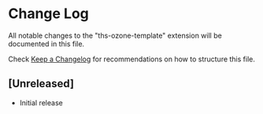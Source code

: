 # Change Log

All notable changes to the "ths-ozone-template" extension will be documented in this file.

Check [Keep a Changelog](http://keepachangelog.com/) for recommendations on how to structure this file.

## [Unreleased]

- Initial release